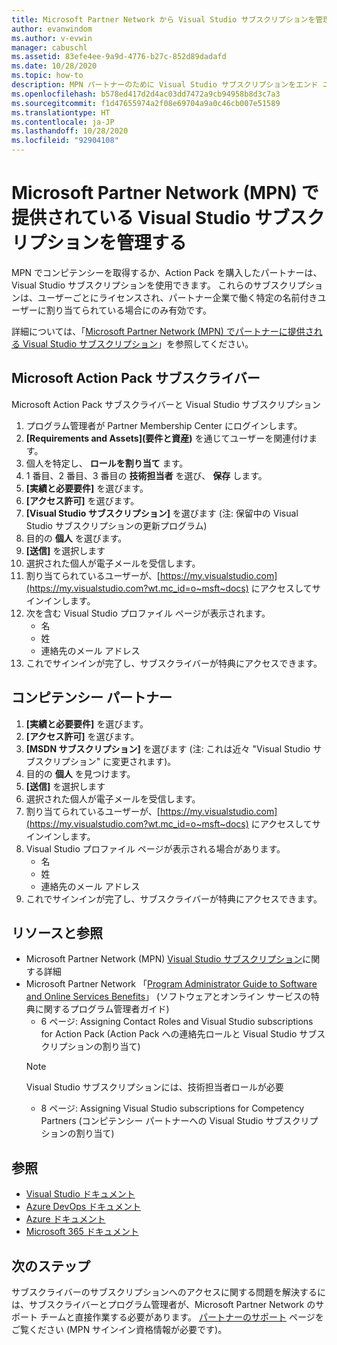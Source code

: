 ```yaml
---
title: Microsoft Partner Network から Visual Studio サブスクリプションを管理する | Microsoft Docs
author: evanwindom
ms.author: v-evwin
manager: cabuschl
ms.assetid: 83efe4ee-9a9d-4776-b27c-852d89dadafd
ms.date: 10/28/2020
ms.topic: how-to
description: MPN パートナーのために Visual Studio サブスクリプションをエンド ユーザーに割り当てる方法。
ms.openlocfilehash: b578ed417d2d4ac03dd7472a9cb94958b8d3c7a3
ms.sourcegitcommit: f1d47655974a2f08e69704a9a0c46cb007e51589
ms.translationtype: HT
ms.contentlocale: ja-JP
ms.lasthandoff: 10/28/2020
ms.locfileid: "92904108"
---
```

# <a name="manage-visual-studio-subscriptions-offered-through-the-microsoft-partner-network-mpn"></a>Microsoft Partner Network (MPN) で提供されている Visual Studio サブスクリプションを管理する
MPN でコンピテンシーを取得するか、Action Pack を購入したパートナーは、Visual Studio サブスクリプションを使用できます。 これらのサブスクリプションは、ユーザーごとにライセンスされ、パートナー企業で働く特定の名前付きユーザーに割り当てられている場合にのみ有効です。

詳細については、「[Microsoft Partner Network (MPN) でパートナーに提供される Visual Studio サブスクリプション](program-mpn.md)」を参照してください。

## <a name="microsoft-action-pack-subscribers"></a>Microsoft Action Pack サブスクライバー
Microsoft Action Pack サブスクライバーと Visual Studio サブスクリプション
1. プログラム管理者が Partner Membership Center にログインします。
2. **[Requirements and Assets]\(要件と資産\)** を通じてユーザーを関連付けます。
3. 個人を特定し、 **ロールを割り当て** ます。
4. 1 番目、2 番目、3 番目の **技術担当者** を選び、 **保存** します。
5. **[実績と必要要件]** を選びます。
6. **[アクセス許可]** を選びます。
7. **[Visual Studio サブスクリプション]** を選びます (注: 保留中の Visual Studio サブスクリプションの更新プログラム)
8. 目的の **個人** を選びます。
9. **[送信]** を選択します
10. 選択された個人が電子メールを受信します。
11. 割り当てられているユーザーが、[https://my.visualstudio.com](https://my.visualstudio.com?wt.mc_id=o~msft~docs) にアクセスしてサインインします。
12. 次を含む Visual Studio プロファイル ページが表示されます。
    - 名
    - 姓
    - 連絡先のメール アドレス
13. これでサインインが完了し、サブスクライバーが特典にアクセスできます。

## <a name="competency-partners"></a>コンピテンシー パートナー
1. **[実績と必要要件]** を選びます。
2. **[アクセス許可]** を選びます。
3. **[MSDN サブスクリプション]** を選びます (注: これは近々 "Visual Studio サブスクリプション" に変更されます)。
4. 目的の **個人** を見つけます。
5. **[送信]** を選択します
6. 選択された個人が電子メールを受信します。
7. 割り当てられているユーザーが、[https://my.visualstudio.com](https://my.visualstudio.com?wt.mc_id=o~msft~docs) にアクセスしてサインインします。
8. Visual Studio プロファイル ページが表示される場合があります。
    - 名
    - 姓
    - 連絡先のメール アドレス
9. これでサインインが完了し、サブスクライバーが特典にアクセスできます。

## <a name="resources-and-references"></a>リソースと参照
- Microsoft Partner Network (MPN) [Visual Studio サブスクリプション](https://partner.microsoft.com/membership/msdn-subscriptions)に関する詳細
- Microsoft Partner Network 「[Program Administrator Guide to Software and Online Services Benefits](https://assetsprod.microsoft.com/mpn/Program-Administrator-Guide-to-Software-and-Online-Services-Benefits)」 (ソフトウェアとオンライン サービスの特典に関するプログラム管理者ガイド)
  - 6 ページ: Assigning Contact Roles and Visual Studio subscriptions for Action Pack (Action Pack への連絡先ロールと Visual Studio サブスクリプションの割り当て)
  > [!NOTE]
  > Visual Studio サブスクリプションには、技術担当者ロールが必要
  - 8 ページ: Assigning Visual Studio subscriptions for Competency Partners (コンピテンシー パートナーへの Visual Studio サブスクリプションの割り当て)

## <a name="see-also"></a>参照
- [Visual Studio ドキュメント](/visualstudio/)
- [Azure DevOps ドキュメント](/azure/devops/)
- [Azure ドキュメント](/azure/)
- [Microsoft 365 ドキュメント](/microsoft-365/)

## <a name="next-steps"></a>次のステップ
サブスクライバーのサブスクリプションへのアクセスに関する問題を解決するには、サブスクライバーとプログラム管理者が、Microsoft Partner Network のサポート チームと直接作業する必要があります。 [パートナーのサポート](https://partner.microsoft.com/support) ページをご覧ください (MPN サインイン資格情報が必要です)。
